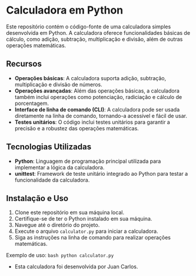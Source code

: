 # Calculadora em Python

Este repositório contém o código-fonte de uma calculadora simples desenvolvida em Python. A calculadora oferece funcionalidades básicas de cálculo, como adição, subtração, multiplicação e divisão, além de outras operações matemáticas.

## Recursos

- **Operações básicas**: A calculadora suporta adição, subtração, multiplicação e divisão de números.
- **Operações avançadas**: Além das operações básicas, a calculadora também inclui operações como potenciação, radiciação e cálculo de porcentagem.
- **Interface de linha de comando (CLI)**: A calculadora pode ser usada diretamente na linha de comando, tornando-a acessível e fácil de usar.
- **Testes unitários**: O código inclui testes unitários para garantir a precisão e a robustez das operações matemáticas.

## Tecnologias Utilizadas

- **Python**: Linguagem de programação principal utilizada para implementar a lógica da calculadora.
- **unittest**: Framework de teste unitário integrado ao Python para testar a funcionalidade da calculadora.

## Instalação e Uso

1. Clone este repositório em sua máquina local.
2. Certifique-se de ter o Python instalado em sua máquina.
3. Navegue até o diretório do projeto.
4. Execute o arquivo `calculator.py` para iniciar a calculadora.
5. Siga as instruções na linha de comando para realizar operações matemáticas.

Exemplo de uso:
``bash
python calculator.py``

- Esta calculadora foi desenvolvida por Juan Carlos.
